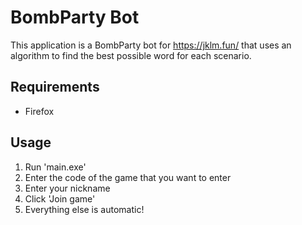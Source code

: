 # BombParty Bot

This application is a BombParty bot for https://jklm.fun/ that uses an algorithm to find the best possible word for each scenario.

## Requirements

- Firefox

## Usage

1. Run 'main.exe'
2. Enter the code of the game that you want to enter
3. Enter your nickname
4. Click 'Join game'
5. Everything else is automatic!

